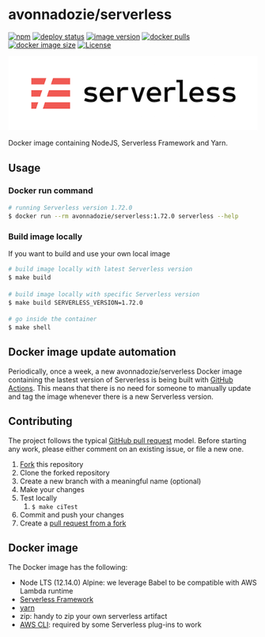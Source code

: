 # avonnadozie/serverless

[![npm](https://img.shields.io/npm/v/serverless)](https://www.npmjs.com/package/serverless)
[![deploy status](https://github.com/avonnadozie-au/docker-serverless/workflows/Deploy/badge.svg)](https://github.com/avonnadozie-au/docker-serverless/actions)
[![image version](https://img.shields.io/docker/v/avonnadozie/serverless?label=image%20version)](https://hub.docker.com/r/avonnadozie/serverless)
[![docker pulls](https://img.shields.io/docker/pulls/avonnadozie/serverless)](https://hub.docker.com/r/avonnadozie/serverless)
[![docker image size](https://img.shields.io/docker/image-size/avonnadozie/serverless)](https://hub.docker.com/r/avonnadozie/serverless)
[![License](https://img.shields.io/dub/l/vibe-d.svg)](LICENSE)

[![Serverless Application Framework AWS Lambda API Gateway](./assets/serverless-framework.png)](http://serverless.com)

Docker image containing NodeJS, Serverless Framework and Yarn.

## Usage

### Docker run command

```bash
# running Serverless version 1.72.0
$ docker run --rm avonnadozie/serverless:1.72.0 serverless --help
```

### Build image locally

If you want to build and use your own local image

```bash
# build image locally with latest Serverless version
$ make build

# build image locally with specific Serverless version
$ make build SERVERLESS_VERSION=1.72.0

# go inside the container
$ make shell
```

## Docker image update automation

Periodically, once a week, a new avonnadozie/serverless Docker image containing the lastest version of Serverless is being built with [GitHub Actions](https://github.com/avonnadozie-au/docker-serverless/actions). This means that there is no need for someone to manually update and tag the image whenever there is a new Serverless version.

## Contributing

The project follows the typical [GitHub pull request](https://help.github.com/en/github/collaborating-with-issues-and-pull-requests/about-pull-requests) model. Before starting any work, please either comment on an existing issue, or file a new one.

1. [Fork](https://help.github.com/en/github/getting-started-with-github/fork-a-repo) this repository
1. Clone the forked repository
1. Create a new branch with a meaningful name (optional)
1. Make your changes
1. Test locally
    1. `$ make ciTest`
1. Commit and push your changes
1. Create a [pull request from a fork](https://help.github.com/en/github/collaborating-with-issues-and-pull-requests/creating-a-pull-request-from-a-fork)

## Docker image

The Docker image has the following:

- Node LTS (12.14.0) Alpine: we leverage Babel to be compatible with AWS Lambda runtime
- [Serverless Framework](https://serverless.com/framework/)
- [yarn](https://github.com/yarnpkg/yarn)
- zip: handy to zip your own serverless artifact
- [AWS CLI](https://github.com/aws/aws-cli): required by some Serverless plug-ins to work
